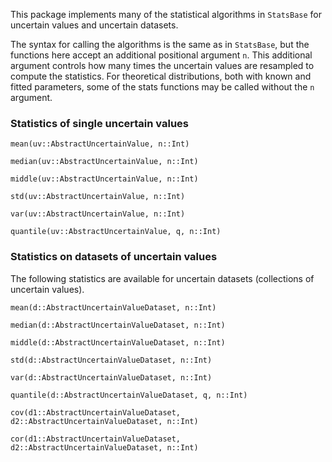 This package implements many of the statistical algorithms in `StatsBase` for uncertain 
values and uncertain datasets.

The syntax for calling the algorithms is the same as in `StatsBase`, but
the functions here accept an additional positional argument `n`. This additional 
argument controls how many times the uncertain values are resampled to compute the 
statistics. For theoretical distributions, both with known and fitted parameters, some of 
the stats functions may be called without the `n` argument.

### Statistics of single uncertain values

```@docs
mean(uv::AbstractUncertainValue, n::Int)
```

```@docs
median(uv::AbstractUncertainValue, n::Int)
```

```@docs
middle(uv::AbstractUncertainValue, n::Int)
```

```@docs
std(uv::AbstractUncertainValue, n::Int)
```

```@docs
var(uv::AbstractUncertainValue, n::Int)
```

```@docs
quantile(uv::AbstractUncertainValue, q, n::Int)
```

### Statistics on datasets of uncertain values

The following statistics are available for uncertain datasets (collections
of uncertain values).

```@docs
mean(d::AbstractUncertainValueDataset, n::Int)
```

```@docs
median(d::AbstractUncertainValueDataset, n::Int)
```

```@docs
middle(d::AbstractUncertainValueDataset, n::Int)
```

```@docs
std(d::AbstractUncertainValueDataset, n::Int)
```

```@docs
var(d::AbstractUncertainValueDataset, n::Int)
```

```@docs
quantile(d::AbstractUncertainValueDataset, q, n::Int)
```

```@docs
cov(d1::AbstractUncertainValueDataset, d2::AbstractUncertainValueDataset, n::Int)
```

```@docs
cor(d1::AbstractUncertainValueDataset, d2::AbstractUncertainValueDataset, n::Int)
```
